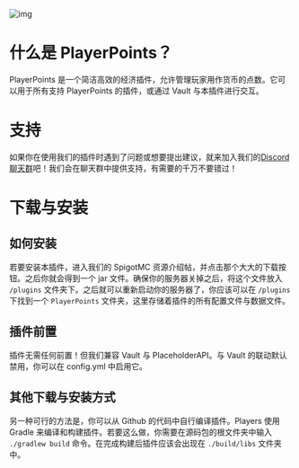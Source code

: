 ![img](https://camo.githubusercontent.com/e993ac7c5c25abe0a515230e237f1d8fedfaa8b8c2cfa5fc4f0075ffd47ff4c2/68747470733a2f2f696d6775722e636f6d2f5446547a4475642e706e67)
# 什么是 PlayerPoints？
PlayerPoints 是一个简洁高效的经济插件，允许管理玩家用作货币的点数。它可以用于所有支持 PlayerPoints 的插件，或通过 Vault 与本插件进行交互。

# 支持
如果你在使用我们的插件时遇到了问题或想要提出建议，就来加入我们的[Discord 聊天群](https://discord.gg/MgUsTBK)吧！我们会在聊天群中提供支持，有需要的千万不要错过！

# 下载与安装

## 如何安装

若要安装本插件，进入我们的 SpigotMC 资源介绍帖，并点击那个大大的下载按钮。之后你就会得到一个 jar 文件。确保你的服务器关掉之后，将这个文件放入 `/plugins` 文件夹下。之后就可以重新启动你的服务器了，你应该可以在 `/plugins` 下找到一个 `PlayerPoints` 文件夹，这里存储着插件的所有配置文件与数据文件。

## 插件前置

插件无需任何前置！但我们兼容 Vault 与 PlaceholderAPI。与 Vault 的联动默认禁用，你可以在 config.yml 中启用它。

## 其他下载与安装方式

另一种可行的方法是，你可以从 Github 的代码中自行编译插件。Players 使用 Gradle 来编译和构建插件。若要这么做，你需要在源码包的根文件夹中输入 `./gradlew build` 命令。在完成构建后插件应该会出现在 `./build/libs` 文件夹中。 
